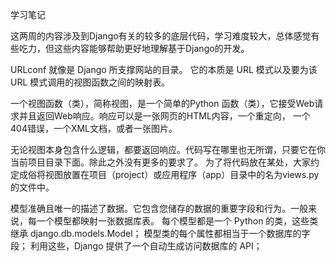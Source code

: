 学习笔记

这两周的内容涉及到Django有关的较多的底层代码，学习难度较大，总体感觉有些吃力，但这些内容能够帮助更好地理解基于Django的开发。

URLconf 就像是 Django 所支撑网站的目录。 它的本质是 URL 模式以及要为该 URL 模式调用的视图函数之间的映射表。

一个视图函数（类），简称视图，是一个简单的Python 函数（类），它接受Web请求并且返回Web响应。响应可以是一张网页的HTML内容，一个重定向，
一个404错误，一个XML文档，或者一张图片。
 
无论视图本身包含什么逻辑，都要返回响应。代码写在哪里也无所谓，只要它在你当前项目目录下面。除此之外没有更多的要求了。
为了将代码放在某处，大家约定成俗将视图放置在项目（project）或应用程序（app）目录中的名为views.py的文件中。

模型准确且唯一的描述了数据。它包含您储存的数据的重要字段和行为。一般来说，每一个模型都映射一张数据库表。
每个模型都是一个 Python 的类，这些类继承 django.db.models.Model；
模型类的每个属性都相当于一个数据库的字段；
利用这些，Django 提供了一个自动生成访问数据库的 API；
